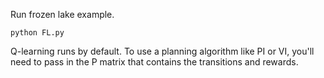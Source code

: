 Run frozen lake example.  
```
python FL.py 
```
Q-learning runs by default.  To use a planning algorithm like PI or VI, you'll need to pass in the P matrix that contains the transitions and rewards.   